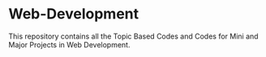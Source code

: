 # Web-Development
This repository contains all the Topic Based Codes and Codes for Mini and Major Projects in Web Development.
